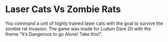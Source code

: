 Laser Cats Vs Zombie Rats
=============

You command a unit of highly trained laser cats with the goal to survive the zombie rat invasion. The game was made for Ludum Dare 20 with the theme "It’s Dangerous to go Alone! Take this!".
